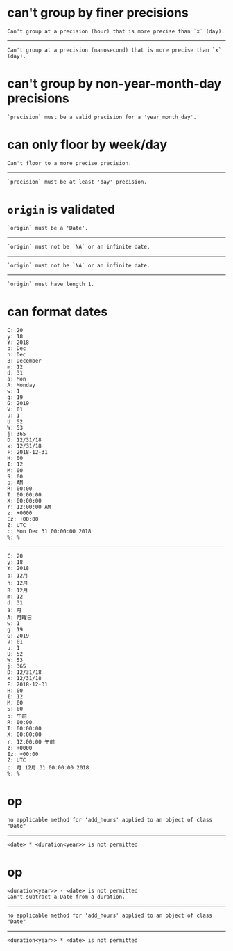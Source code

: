 # can't group by finer precisions

    Can't group at a precision (hour) that is more precise than `x` (day).

---

    Can't group at a precision (nanosecond) that is more precise than `x` (day).

# can't group by non-year-month-day precisions

    `precision` must be a valid precision for a 'year_month_day'.

# can only floor by week/day

    Can't floor to a more precise precision.

---

    `precision` must be at least 'day' precision.

# `origin` is validated

    `origin` must be a 'Date'.

---

    `origin` must not be `NA` or an infinite date.

---

    `origin` must not be `NA` or an infinite date.

---

    `origin` must have length 1.

# can format dates

    C: 20
    y: 18
    Y: 2018
    b: Dec
    h: Dec
    B: December
    m: 12
    d: 31
    a: Mon
    A: Monday
    w: 1
    g: 19
    G: 2019
    V: 01
    u: 1
    U: 52
    W: 53
    j: 365
    D: 12/31/18
    x: 12/31/18
    F: 2018-12-31
    H: 00
    I: 12
    M: 00
    S: 00
    p: AM
    R: 00:00
    T: 00:00:00
    X: 00:00:00
    r: 12:00:00 AM
    z: +0000
    Ez: +00:00
    Z: UTC
    c: Mon Dec 31 00:00:00 2018
    %: %

---

    C: 20
    y: 18
    Y: 2018
    b: 12月
    h: 12月
    B: 12月
    m: 12
    d: 31
    a: 月
    A: 月曜日
    w: 1
    g: 19
    G: 2019
    V: 01
    u: 1
    U: 52
    W: 53
    j: 365
    D: 12/31/18
    x: 12/31/18
    F: 2018-12-31
    H: 00
    I: 12
    M: 00
    S: 00
    p: 午前
    R: 00:00
    T: 00:00:00
    X: 00:00:00
    r: 12:00:00 午前
    z: +0000
    Ez: +00:00
    Z: UTC
    c: 月 12月 31 00:00:00 2018
    %: %

# <date> op <duration>

    no applicable method for 'add_hours' applied to an object of class "Date"

---

    <date> * <duration<year>> is not permitted

# <duration> op <date>

    <duration<year>> - <date> is not permitted
    Can't subtract a Date from a duration.

---

    no applicable method for 'add_hours' applied to an object of class "Date"

---

    <duration<year>> * <date> is not permitted

